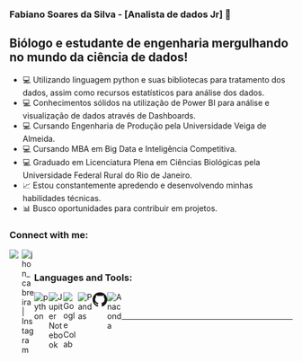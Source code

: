 ### Fabiano Soares da Silva - [Analista de dados Jr] 👋

## Biólogo e estudante de engenharia mergulhando no mundo da ciência de dados!

- 💻 Utilizando linguagem python e suas bibliotecas para tratamento dos dados, assim como recursos estatísticos para análise dos dados. 
- 💻 Conhecimentos sólidos na utilização de Power BI para análise e visualização de dados através de Dashboards.
- 💻 Cursando Engenharia de Produção pela Universidade Veiga de Almeida. 
- 💻 Cursando MBA em Big Data e Inteligência Competitiva.
- 💻 Graduado em Licenciatura Plena em Ciências Biológicas pela Universidade Federal Rural do Rio de Janeiro.
- 📈 Estou constantemente apredendo e desenvolvendo minhas habilidades técnicas.
- 📊 Busco oportunidades para contribuir em projetos.

### Connect with me:

[<img align="left"  width="22px" src="https://cdn.jsdelivr.net/npm/simple-icons@3.4.0/icons/linkedin.svg" />](https://www.linkedin.com/in/fabiano-soares-da-silva-b312233a/)

[<img align="left" alt="jhon_cabreira | Instagram" width="22px" src="https://upload.wikimedia.org/wikipedia/commons/5/58/Instagram-Icon.png" />](https://www.instagram.com/fabianobio/)


<br />

### Languages and Tools:

<img align="left" alt="python" width="26px" src="https://cdn3.iconfinder.com/data/icons/logos-and-brands-adobe/512/267_Python-512.png" />

<img align="left" alt="Jupiter Notebook" width="26px" src="https://jupyter.org/assets/main-logo.svg" />

<img align="left" alt="Google Colab" width="26px" src="https://miro.medium.com/max/320/1*dWlg8C46t_ZJ9P8rc-RyWg.png" />

<img align="left" alt="Pandas" width="26px" src="https://cdn.jsdelivr.net/npm/simple-icons@3.4.0/icons/pandas.svg" />

<img align="left" alt="GitHub" width="26px" src="https://raw.githubusercontent.com/github/explore/78df643247d429f6cc873026c0622819ad797942/topics/github/github.png" />

<img align="left" alt="Anaconda" width="26px" src="https://www.clipartmax.com/png/small/349-3490136_anaconda-icon-anaconda-python-icon.png" />

<br />
<br />


---
